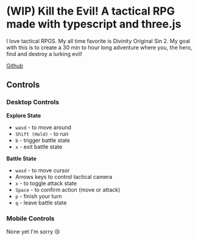 # (WIP) Kill the Evil! A tactical RPG made with typescript and three.js
I love tactical RPGS. My all time favorite is Divinity Original Sin 2. My goal with this is
to create a 30 min to hour long adventure where you, the hero, find and destroy a lurking evil!

[Github](https://github.com/chdwck/kill-the-evil)

## Controls

### Desktop Controls

**Explore State**

- `wasd` - to move around
- `Shift (Hold)` - to run
- `b` - trigger battle state
- `x` - exit battle state

**Battle State**
- `wasd` - to move cursor
- Arrows keys to control tactical camera
- `x` - to toggle attack state
- `Space` - to confirm action (move or attack)
- `p` - finish your turn
- `q` - leave battle state

### Mobile Controls
None yet I'm sorry 😢
